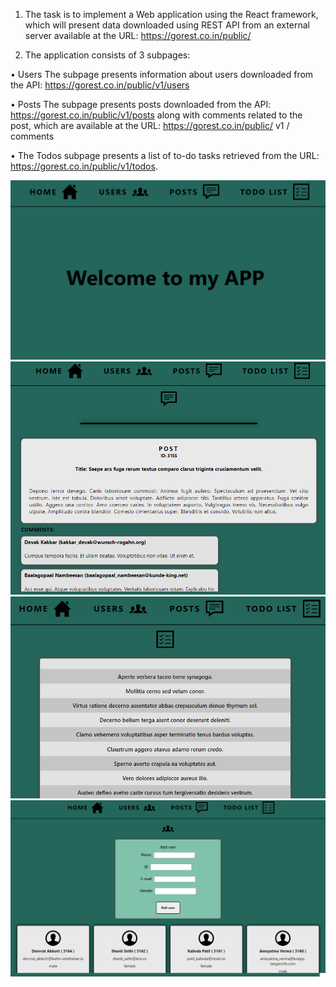 1. The task is to implement a Web application using the React framework, which will present data downloaded using REST API from an external server available at the URL: https://gorest.co.in/public/

2. The application consists of 3 subpages:

• Users The subpage presents information about users downloaded from the API: https://gorest.co.in/public/v1/users

• Posts The subpage presents posts downloaded from the API: https://gorest.co.in/public/v1/posts along with comments related to the post, which are available at the URL: https://gorest.co.in/public/ v1 / comments

• The Todos subpage presents a list of to-do tasks retrieved from the URL: https://gorest.co.in/public/v1/todos.

<img src="./screenFromApp/ReactAppWithExternalServer.png" style="width: 1024px, height: 720px">
<img src="./screenFromApp/postsPAge.png" style="width: 1024px, height: 720px">
<img src="./screenFromApp/todoListPage.png" style="width: 1024px, height: 720px">
<img src="./screenFromApp/userPage.png" style="width: 1024px, height: 720px">
